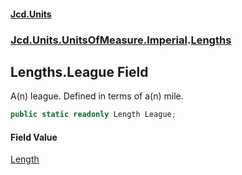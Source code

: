 #### [Jcd.Units](index.md 'index')
### [Jcd.Units.UnitsOfMeasure.Imperial](Jcd.Units.UnitsOfMeasure.Imperial.md 'Jcd.Units.UnitsOfMeasure.Imperial').[Lengths](Lengths.md 'Jcd.Units.UnitsOfMeasure.Imperial.Lengths')

## Lengths.League Field

A(n) league. Defined in terms of a(n) mile.

```csharp
public static readonly Length League;
```

#### Field Value
[Length](Length.md 'Jcd.Units.UnitTypes.Length')